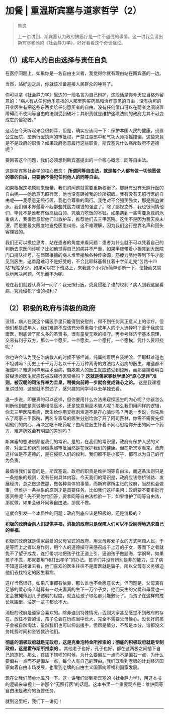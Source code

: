 # 加餐 | 重温斯宾塞与道家哲学（2）

> 熊逸
> 
> 上一讲讲到，斯宾塞认为政府搞医疗是一件不道德的事情。这一讲我会请出斯宾塞和他的《社会静力学》，好好看看这个奇谈怪论。

## （1）成年人的自由选择与责任自负

在医疗问题上，如果你是一名自由主义者，我觉得你就有理由站在斯宾塞的一边。

当然，站好边之后，你就该准备迎接人民群众的唾骂了。

你可以拿《社会静力学》里边的一段名言为自己辩护，这段话是你今天应当格外留意的：“病人有从任何他乐意找的人那里购买药品和治疗意见的自由；没有执照的开业医生有把这些东西卖给任何愿买者的自由。没有任何借口可以在两者之间设置障碍而不使同等自由的法则受到破坏；其职责就是维护这项法则的政府尤其不可变成它的侵犯者。”

这话在今天听起来会很刺耳，但是，确实应该问一下：保护本国人民的健康，设置公立医院，垄断行医执照的审批权，严禁江湖郎中和气功大师招摇撞骗，这些究竟是不是政府的职责？如果政府愿意履行这些职责，斯宾塞凭什么痛斥政府不道德呢？

要回答这个问题，我们必须想到斯宾塞提出的一个核心概念：同等自由法。

这是斯宾塞社会学的核心概念： **所谓同等自由法，就是每个人都有做一切他愿做的事的自由，只要他不侵犯任何他人的同等自由。**

如果根据这项原则来衡量，我们的问题就需要重新权衡了。耶稣有没有无照行医的自由呢——他愿意无照行医，他也没有砸掉我的诊所招牌。我有没有无照行医的自由呢——我愿意无照行医，我也会尊重的同行。我绝对不会强买强卖，那是强盗做派，我们骗术界最看不起那些凭蛮力赚钱的强盗了。除了鄙视之外，我也很同情他们，毕竟不是谁都有做高级白领、凭脑力吃饭的本钱。如果遇到一些需要急救的危重病人，我很愿意帮他们叫救护车，推荐他们去三甲医院。这倒不是因为我天良未泯，而是要最大限度地避免医患纠纷。这不难理解，因为我们这行是靠名声和回头客赚钱的。

我们还可以换位思考，站在患者的角度来看问题：患者为什么就不可以凭着自己的判断去求医问诊呢？比如他觉得自己的病并不严重，如果半夜带着小板凳到大医院门口排队挂号，在熙熙攘攘的病人堆里接触各种传染源，筋疲力尽地等到下午才能见到医生，这番磨难可不是好受的，不会比耶稣基督扛着十字架走完“苦路十四站”轻松多少。如果可以在下班路上，来我这个小诊所简单诊断一下，便捷而又愉快地解决问题，何乐而不为呢。

现在我们就要认真问一问了：我无照行医，究竟侵犯了谁的权利？病人到我这里看病，究竟侵犯了谁的权利？

## （2）积极的政府与消极的政府

没错，病人在我这个庸医手里只能得到安慰剂，得不到任何真正意义上的诊疗。但他们都是成年人，我们难道不应该充分尊重每个成年人的个人选择吗？至于我这位庸医，到底读了那么多的圣贤书，很有童叟无欺的操守。再参考经济学基本原理，交易有利于双方，那么一个愿买，一个愿卖，一个愿打，一个愿挨，凭什么要阻挠呢？

你也许会认为我在治病救人的时候不够坦诚，纯属揣着明白装糊涂，但耶稣难道也不坦诚吗？历史上千千万万名以千千万万种离奇的方法给人治病的医生，难道都不坦诚吗？难道同样用巫术治病，自欺欺人的医生就应该受到谅解，而那些揣着明白装糊涂的医生就应该被取缔行医资格吗？ **这就是儒家春秋学里的“原心定罪”准则，被汉朝的司法界奉为圭臬，稍微向前跨一步就会变成诛心之论。** 这是我课程里讲过的，这里就不赘述了，感兴趣的同学可以去单独去看。

退一步说，即便真的可以这样，但你要用什么方法来窥探医生的内心呢？你该怎么判断他到底是真诚地相信巫术，还是故意用巫术骗人呢？那么我们用同样的逻辑，你去三甲医院看病，医生给你用安慰剂难道不是存心骗你吗？再退一步说，你先后去了两家三甲医院，两名专家级的医生分别给你了开了阿司匹林，你需不需要先探明他们的内心，再决定吃不吃药呢？由两位医生怀着不同心思给你开出的同一个药方，难道药效会有明显的差别吗？

斯宾塞的想法很颠覆我们的常识。是的，在我们的常识里，政府有保护人民的义务，对医生和药剂师做执照审批当然是在保护我们的健康。但在斯宾塞看来，政府这样做是不道德的，是在侵犯人们的权利。我们都不是小孩子，都可以为自己的行为负责。

最值得我们留意的是，斯宾塞说，政府的职责是维护同等自由法，而这条法则只是一条抽象的规则，没有任何具体内容。今天我们的常识是，政府应该修桥铺路、发展经济，总之做这做那，做各种具体的事情，而斯宾塞所主张的政府，当然也会做事，但维护一条抽象的原则才是首要任务。比如我们这样来问：政府要不要审批行医资格呢？先不要匆忙回答，要拿同等自由法检验一下，如果维护了同等自由法，那就做，如果会破坏同等自由法，那就不做。

这就会引发一个本质性的问题：政府到底应该是积极的，还是消极的？

 **积极的政府会向人们提供幸福，消极的政府只是保障人们可以不受妨碍地追求自己的幸福。**

积极的政府就是儒家最爱的父母官式的政府，用父母疼爱子女的方式照顾人民，于是等而上之者以身作则，用个人的道德操守来感召成千上万的子女，等而下之者就免不了望子成龙，连打带哄地把孩子往正道上引，逼迫孩子做题海，学钢琴，如果孩子不乖，那就要用“棒打出孝子”的办法。孩子们并没有辨别是非的能力，生了病不知道该找谁去看，他们喜欢的医生往往不是庸医就是骗子，所以父母有义务强迫他们去找特定的医生看病。

这样当然很好。如果凡事都有依靠，那么谁也不会愿意长大。但问题是，父母真有足够的爱心吗？就算有一对夫妻真的生下一万个子女，他们天生的父爱和母爱也一定会被摊薄到几乎透明的程度，就连给孩子取名都只能敷衍了。而孩子在这样的成长氛围里，注定一辈子都长不大。

消极的政府是道家会喜欢的。除非遇到特殊情况，否则大家甚至感觉不到政府的存在。放任不管的话，孩子总会在历练当中长大，完全不需要父母操心。没长好的孩子会被自然淘汰，虽然我们也可以伸出援手，但帮是情分，不帮是本分，谁都没义务耗费时间和金钱救济他们。

 **彻底的消极政府就是无政府，这是克鲁泡特金所推崇的；彻底的积极政府就是专制政府，这是霍布斯所推崇的** 。其他老子也好，孔子也好，都在这两极之间插下自己的旗帜。那么，在插下旗帜的时候，为什么要偏左一点而不是偏右一点，为什么要偏右一点而不是偏左一点，每个人有自己的理由。我们既看到老牌的计划经济国家向着自由市场发展，也看到老牌的自由主义国家向着福利国家发展。

现在让我们简单地温习一下。这一讲我们谈到斯宾塞的《社会静力学》，用这本书的逻辑来审视上一讲那个“无照行医”的话题。这本书里一个重要观点是：维护同等自由法是政府的首要任务。

就到这里吧，我们下一讲见！

---
